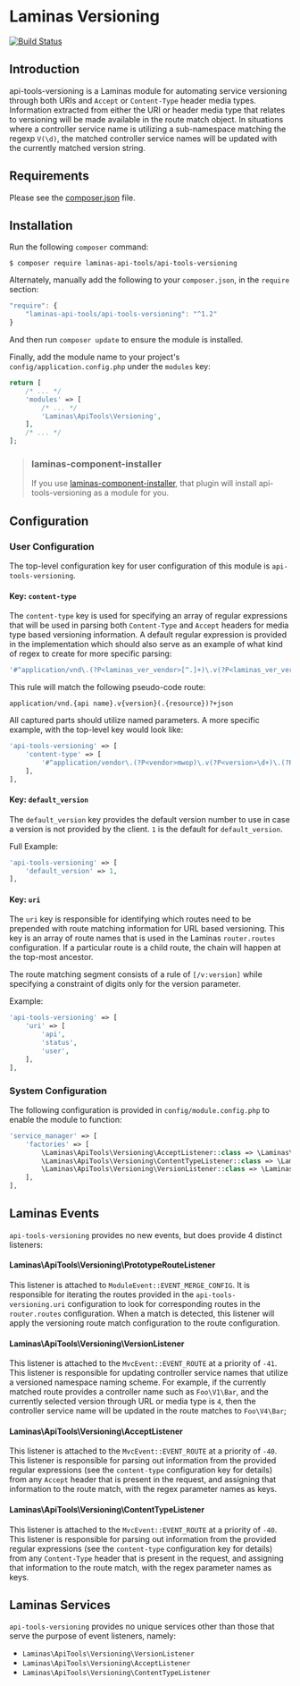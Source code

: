 Laminas Versioning
=============

[![Build Status](https://travis-ci.org/laminas-api-tools/api-tools-versioning.png)](https://travis-ci.org/laminas-api-tools/api-tools-versioning)

Introduction
------------

api-tools-versioning is a Laminas module for automating service versioning through both URIs and `Accept` or
`Content-Type` header media types.  Information extracted from either the URI or header media type
that relates to versioning will be made available in the route match object.  In situations where a
controller service name is utilizing a sub-namespace matching the regexp `V(\d)`, the matched
controller service names will be updated with the currently matched version string.

Requirements
------------

Please see the [composer.json](composer.json) file.

Installation
------------

Run the following `composer` command:

```console
$ composer require laminas-api-tools/api-tools-versioning
```

Alternately, manually add the following to your `composer.json`, in the `require` section:

```javascript
"require": {
    "laminas-api-tools/api-tools-versioning": "^1.2"
}
```

And then run `composer update` to ensure the module is installed.

Finally, add the module name to your project's `config/application.config.php` under the `modules`
key:


```php
return [
    /* ... */
    'modules' => [
        /* ... */
        'Laminas\ApiTools\Versioning',
    ],
    /* ... */
];
```

> ### laminas-component-installer
>
> If you use [laminas-component-installer](https://github.com/laminas/laminas-component-installer),
> that plugin will install api-tools-versioning as a module for you.


Configuration
-------------

### User Configuration

The top-level configuration key for user configuration of this module is `api-tools-versioning`.

#### Key: `content-type`

The `content-type` key is used for specifying an array of regular expressions that will be
used in parsing both `Content-Type` and `Accept` headers for media type based versioning
information.  A default regular expression is provided in the implementation which should
also serve as an example of what kind of regex to create for more specific parsing:

```php
'#^application/vnd\.(?P<laminas_ver_vendor>[^.]+)\.v(?P<laminas_ver_version>\d+)\.(?P<laminas_ver_resource>[a-zA-Z0-9_-]+)$#'
```

This rule will match the following pseudo-code route:

```
application/vnd.{api name}.v{version}(.{resource})?+json
```

All captured parts should utilize named parameters.  A more specific example, with the top-level key
would look like:

```php
'api-tools-versioning' => [
    'content-type' => [
        '#^application/vendor\.(?P<vendor>mwop)\.v(?P<version>\d+)\.(?P<resource>status|user)$#',
    ],
],
```

#### Key: `default_version`

The `default_version` key provides the default version number to use in case a version is not
provided by the client.  `1` is the default for `default_version`.

Full Example:

```php
'api-tools-versioning' => [
    'default_version' => 1,
],
```

#### Key: `uri`

The `uri` key is responsible for identifying which routes need to be prepended with route matching
information for URL based versioning.  This key is an array of route names that is used in the Laminas
`router.routes` configuration.  If a particular route is a child route, the chain will happen at the
top-most ancestor.

The route matching segment consists of a rule of `[/v:version]` while specifying a constraint
of digits only for the version parameter.

Example:

```php
'api-tools-versioning' => [
    'uri' => [
        'api',
        'status',
        'user',
    ],
],
```

### System Configuration

The following configuration is provided in `config/module.config.php` to enable the module to
function:

```php
'service_manager' => [
    'factories' => [
        \Laminas\ApiTools\Versioning\AcceptListener::class => \Laminas\ApiTools\Versioning\Factory\AcceptListenerFactory::class,
        \Laminas\ApiTools\Versioning\ContentTypeListener::class => \Laminas\ApiTools\Versioning\Factory\ContentTypeListenerFactory::class,
        \Laminas\ApiTools\Versioning\VersionListener::class => \Laminas\ServiceManager\Factory\InvokableFactory::class,
    ],
],
```


Laminas Events
----------

`api-tools-versioning` provides no new events, but does provide 4 distinct listeners:

#### Laminas\ApiTools\Versioning\PrototypeRouteListener

This listener is attached to `ModuleEvent::EVENT_MERGE_CONFIG`.  It is responsible for iterating the
routes provided in the `api-tools-versioning.uri` configuration to look for corresponding routes in the
`router.routes` configuration.  When a match is detected, this listener will apply the versioning
route match configuration to the route configuration.

#### Laminas\ApiTools\Versioning\VersionListener

This listener is attached to the `MvcEvent::EVENT_ROUTE` at a priority of `-41`.  This listener is
responsible for updating controller service names that utilize a versioned namespace naming scheme.
For example, if the currently matched route provides a controller name such as `Foo\V1\Bar`, and the
currently selected version through URL or media type is `4`, then the controller service name will
be updated in the route matches to `Foo\V4\Bar`;

#### Laminas\ApiTools\Versioning\AcceptListener

This listener is attached to the `MvcEvent::EVENT_ROUTE` at a priority of `-40`. This listener is
responsible for parsing out information from the provided regular expressions (see the
`content-type` configuration key for details) from any `Accept` header that is present in the
request, and assigning that information to the route match, with the regex parameter names as keys.

#### Laminas\ApiTools\Versioning\ContentTypeListener

This listener is attached to the `MvcEvent::EVENT_ROUTE` at a priority of `-40`. This listener is
responsible for parsing out information from the provided regular expressions (see the
`content-type` configuration key for details) from any `Content-Type` header that is present in the
request, and assigning that information to the route match, with the regex parameter names as keys.

Laminas Services
------------

`api-tools-versioning` provides no unique services other than those that serve the purpose
of event listeners, namely:

- `Laminas\ApiTools\Versioning\VersionListener`
- `Laminas\ApiTools\Versioning\AcceptListener`
- `Laminas\ApiTools\Versioning\ContentTypeListener`

